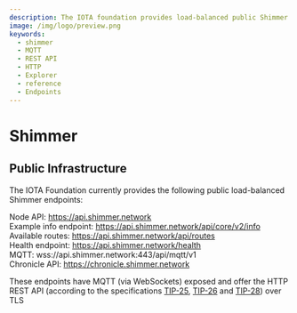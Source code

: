 ```yaml
---
description: The IOTA foundation provides load-balanced public Shimmer endpoints where MQTT and the HTTP REST API are enabled.
image: /img/logo/preview.png
keywords:
  - shimmer
  - MQTT
  - REST API
  - HTTP
  - Explorer
  - reference
  - Endpoints
---
```


# Shimmer

## Public Infrastructure

The IOTA Foundation currently provides the following public load-balanced Shimmer endpoints:

Node API: https://api.shimmer.network  
Example info endpoint: https://api.shimmer.network/api/core/v2/info  
Available routes: https://api.shimmer.network/api/routes  
Health endpoint: https://api.shimmer.network/health  
MQTT: wss://api.shimmer.network:443/api/mqtt/v1  
Chronicle API: https://chronicle.shimmer.network

These endpoints have MQTT (via WebSockets) exposed and offer the HTTP REST API (according to the
specifications [TIP-25](https://wiki.iota.org/shimmer/tips/tips/TIP-0025), [TIP-26](https://wiki.iota.org/shimmer/tips/tips/TIP-0026)
and [TIP-28](https://wiki.iota.org/shimmer/tips/tips/TIP-0028)) over TLS
